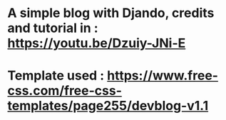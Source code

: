 # A simple blog with Djando,  credits and tutorial in : https://youtu.be/Dzuiy-JNi-E

# Template used : https://www.free-css.com/free-css-templates/page255/devblog-v1.1

